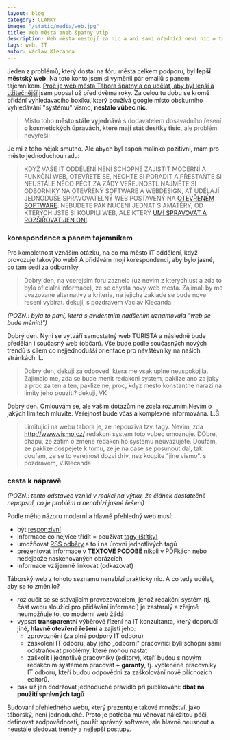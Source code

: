 ```yaml
---
layout: blog
category: CLANKY
image: "/static/media/web.jpg"
title: Web města aneb špatný vtip
description: Web města nestojí za nic a ani sami úřednící neví nic o tom, jak to změnit
tags: web, IT
autor: Václav Klecanda
---
```


Jeden z problémů, který dostal na fóru města celkem podporu, byl __lepší městský web__.
Na toto konto jsem si vyměnil pár emailů s panem tajemníkem.
[Proč je web města Tábora špatný a co udělat, aby byl lepší a užitečnější](http://www.taborjinak.cz/index.php/v-mediich/23-clanky/219-proc-je-web-mesta-tabora-spatny) jsem popsal už před dvěma roky.
Za celou tu dobu se kromě přidání vyhledavacího boxíku, který používá google místo obskurního vyhledávání "systému" vismo, __nestalo vůbec nic__.

> Místo toho __město stále vyjednává__ s dodavatelem dosavadního řesení __o kosmetických úpravách, které mají stát desítky tisíc__, ale problém nevyřeší!

Je mi z toho nějak smutno. Ale abych byl aspoň malinko pozitivní, mám pro město jednoduchou radu:

> KDYŽ VAŠE IT ODDĚLENÍ NENÍ SCHOPNÉ ZAJISTIT MODERNÍ A FUNKČNÍ WEB,
OTEVŘETE SE, NECHTE SI PORADIT A PŘESTAŇTE SI NEUSTÁLE NĚCO PÉCT ZA ZÁDY VEŘEJNOSTI.
NAJMĚTE SI ODBORNÍKY NA OTEVŘENÝ SOFTWARE A WEBDESIGN,
AŤ UDĚLAJÍ JEDNODUŠE SPRAVOVATELNÝ WEB POSTAVENÝ NA [OTEVŘENÉM SOFTWARE](https://cs.wikipedia.org/wiki/Otev%C5%99en%C3%BD_software).
NEBUDETE PAK NUCENI JEDNAT S AMATÉRY, OD KTERÝCH JSTE SI KOUPILI WEB,
ALE KTERÝ [UMÍ SPRAVOVAT A ROZŠIŘOVAT JEN ONI](https://cs.wikipedia.org/wiki/Propriet%C3%A1rn%C3%AD_uzam%C4%8Den%C3%AD).

### korespondence s panem tajemníkem

Pro kompletnost vznáším otázku, na co má město IT oddělení, když provozuje takovýto web?
A přidávám mojí korespondenci, aby bylo jasné, co tam sedí za odborníky.

> Dobry den,
na vcerejsim foru zaznelo (uz nevim z kterych ust a zda to byla
oficialni informace), ze se chysta novy web mesta.
Zajimali by me uvazovane alternativy a kriteria, na jejichz zaklade se
bude nove reseni vybirat.
dekuji, s pozdravem Vaclav Klecanda

*(POZN.: byla to paní, která s evidentním nadšením uznamovala "web se bude měnit!!")*

Dobrý den.
Nyní se vytváří samostatný web TURISTA a následně bude předělán i
současný web (občan). Vše bude podle současných nových trendů s cílem
co nejjednodušší orientace pro návštěvníky na našich stránkách.
L.

> Dobry den,
dekuji za odpoved, ktera me vsak uplne neuspokojila. Zajimalo me, zda
se bude menit redakcni system, paklize ano za jaky a proc za ten a
ten, paklize ne, proc, kdyz mesto konstantne narazi na limity jeho
pouziti?
dekuji, VK

Dobrý den.
Omlouvám se, ale vašim dotazům ne zcela rozumím.Nevím o jakých
limitech mluvíte. Veřejnost bude včas a komplexně informována.
L.Š.

> Limitujici na webu tabora je, ze nepouziva tzv. tagy. Nevim, zda
http://www.vismo.cz/ redakcni system toto vubec umoznuje.
DObre, chapu, ze zatim o zmene redakcniho systemu neuvazujete. Doufam,
ze paklize dospejete k tomu, ze je na case se posunout dal, tak
doufam, ze se to verejnost dozvi driv, nez koupite "jine vismo".
s pozdravem, V.Klecanda

### cesta k nápravě

*(POZN.:
tento odstavec vznikl v reakci na výtku,
že článek dostatečně nepopsal, co je problém a nenabízí jasné řešení)*

Podle mého názoru moderní a hlavně přehledný web musí:

- být [responzivní](https://cs.wikipedia.org/wiki/Responzivn%C3%AD_web_design)
- informace co nejvíce třídít = používat [tagy (štítky)](http://www.adaptic.cz/znalosti/slovnicek/tag/)
- umožňovat [RSS odběry](https://cs.wikipedia.org/wiki/RSS) a to i na úrovni jednotlivých tagů
- prezentovat informace v __TEXTOVÉ PODOBĚ__ nikoli v PDFkách nebo nedejbože naskenovaných obrázcích
- informace vzájemně linkovat (odkazovat)

Táborský web z tohoto seznamu nenabízí prakticky nic.
A co tedy udělat, aby se to změnilo?

- rozloučit se se stávajícím provozovatelem, jehož redakční systém
(tj. část webu sloužící pro přidávání informací) je zastaralý
a zřejmě neumožňuje to, co moderní web žádá
- vypsat __transparentní__ výběrové řízení na IT konzultanta,
který doporučí jiné, __hlavně otevřené řešení__ a zajistí jeho:
  - zprovoznění (za plné podpory IT odboru)
  - zaškolení IT odboru, aby jeho „odborní" pracovníci byli schopni sami odstraňovat problémy, které mohou nastat
  - zaškolit i jednotlivé pracovníky (editory), kteří budou s novým redakčním systémem pracovat __+ garanty__, tj. vyčleněné pracovníky IT odboru, kteří budou odpovědni za zaškolování nově příchozích editorů.
- pak už jen dodržovat jednoduché pravidlo při publikování: __dbát na použití správných tagů__

Budování přehledného webu, který prezentuje takové množství, jako táborský, není jednoduché.
Proto je potřeba mu věnovat náležitou péči, definovat zodpovědnosti, použít správný software, ale hlavně neusnout a neustále sledovat trendy a nejlepší postupy.
